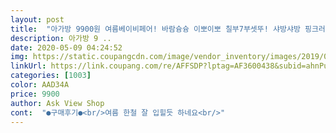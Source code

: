 ```yaml
---
layout: post 
title:  "아가방 9900원 여름베이비페어! 바람슝슝 이뽀이뽀 칠부7부셋뚜! 샤방샤방 핑크러블리 더워도 뷰티는 포기못해 상하셋뚜!" 
description: 아가방 9 ..
date: 2020-05-09 04:24:52 
img: https://static.coupangcdn.com/image/vendor_inventory/images/2019/03/02/13/2/c94e5f17-e7f2-4cb7-817d-41c508490faa.jpg 
linkUrl: https://link.coupang.com/re/AFFSDP?lptag=AF3600438&subid=ahnPublicAsk&pageKey=192873321&itemId=551964366&vendorItemId=4449002806&traceid=V0-113-3eb6f30a6d2dd55a 
categories: [1003] 
color: AAD34A 
price: 9900 
author: Ask View Shop 
cont:  "●구매후기●<br/>여름 한철 잘 입힐듯 하네요<br/>" 
---
```

